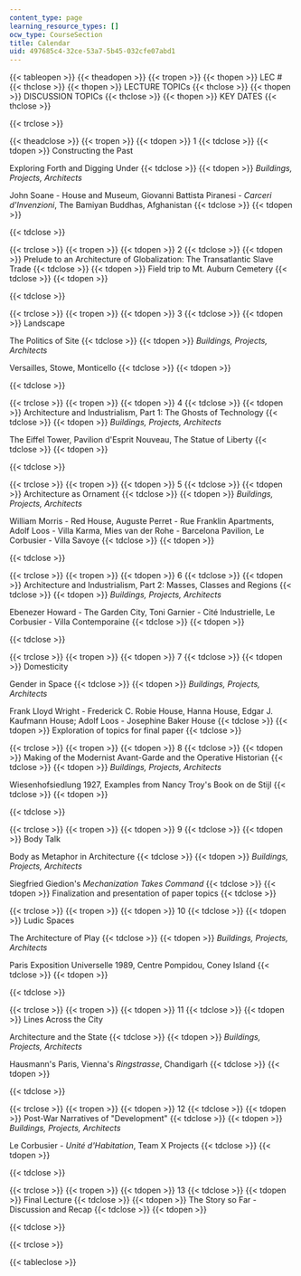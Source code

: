 ```yaml
---
content_type: page
learning_resource_types: []
ocw_type: CourseSection
title: Calendar
uid: 497685c4-32ce-53a7-5b45-032cfe07abd1
---
```


{{< tableopen >}}
{{< theadopen >}}
{{< tropen >}}
{{< thopen >}}
LEC #
{{< thclose >}}
{{< thopen >}}
LECTURE TOPICs
{{< thclose >}}
{{< thopen >}}
DISCUSSION TOPICs
{{< thclose >}}
{{< thopen >}}
KEY DATES
{{< thclose >}}

{{< trclose >}}

{{< theadclose >}}
{{< tropen >}}
{{< tdopen >}}
1
{{< tdclose >}}
{{< tdopen >}}
Constructing the Past  
  
Exploring Forth and Digging Under
{{< tdclose >}}
{{< tdopen >}}
_Buildings, Projects, Architects_  
  
John Soane - House and Museum, Giovanni Battista Piranesi - _Carceri d'Invenzioni_, The Bamiyan Buddhas, Afghanistan
{{< tdclose >}}
{{< tdopen >}}

{{< tdclose >}}

{{< trclose >}}
{{< tropen >}}
{{< tdopen >}}
2
{{< tdclose >}}
{{< tdopen >}}
Prelude to an Architecture of Globalization: The Transatlantic Slave Trade
{{< tdclose >}}
{{< tdopen >}}
Field trip to Mt. Auburn Cemetery
{{< tdclose >}}
{{< tdopen >}}

{{< tdclose >}}

{{< trclose >}}
{{< tropen >}}
{{< tdopen >}}
3
{{< tdclose >}}
{{< tdopen >}}
Landscape  
  
The Politics of Site
{{< tdclose >}}
{{< tdopen >}}
_Buildings, Projects, Architects_  
  
Versailles, Stowe, Monticello
{{< tdclose >}}
{{< tdopen >}}

{{< tdclose >}}

{{< trclose >}}
{{< tropen >}}
{{< tdopen >}}
4
{{< tdclose >}}
{{< tdopen >}}
Architecture and Industrialism, Part 1: The Ghosts of Technology
{{< tdclose >}}
{{< tdopen >}}
_Buildings, Projects, Architects_  
  
The Eiffel Tower, Pavilion d'Esprit Nouveau, The Statue of Liberty
{{< tdclose >}}
{{< tdopen >}}

{{< tdclose >}}

{{< trclose >}}
{{< tropen >}}
{{< tdopen >}}
5
{{< tdclose >}}
{{< tdopen >}}
Architecture as Ornament
{{< tdclose >}}
{{< tdopen >}}
_Buildings, Projects, Architects_  
  
William Morris - Red House, Auguste Perret - Rue Franklin Apartments, Adolf Loos - Villa Karma, Mies van der Rohe - Barcelona Pavilion, Le Corbusier - Villa Savoye
{{< tdclose >}}
{{< tdopen >}}

{{< tdclose >}}

{{< trclose >}}
{{< tropen >}}
{{< tdopen >}}
6
{{< tdclose >}}
{{< tdopen >}}
Architecture and Industrialism, Part 2: Masses, Classes and Regions
{{< tdclose >}}
{{< tdopen >}}
_Buildings, Projects, Architects_  
  
Ebenezer Howard - The Garden City, Toni Garnier - Cité Industrielle, Le Corbusier - Villa Contemporaine
{{< tdclose >}}
{{< tdopen >}}

{{< tdclose >}}

{{< trclose >}}
{{< tropen >}}
{{< tdopen >}}
7
{{< tdclose >}}
{{< tdopen >}}
Domesticity  
  
Gender in Space
{{< tdclose >}}
{{< tdopen >}}
_Buildings, Projects, Architects_  
  
Frank Lloyd Wright - Frederick C. Robie House, Hanna House, Edgar J. Kaufmann House; Adolf Loos - Josephine Baker House
{{< tdclose >}}
{{< tdopen >}}
Exploration of topics for final paper
{{< tdclose >}}

{{< trclose >}}
{{< tropen >}}
{{< tdopen >}}
8
{{< tdclose >}}
{{< tdopen >}}
Making of the Modernist Avant-Garde and the Operative Historian
{{< tdclose >}}
{{< tdopen >}}
_Buildings, Projects, Architects_  
  
Wiesenhofsiedlung 1927, Examples from Nancy Troy's Book on de Stijl
{{< tdclose >}}
{{< tdopen >}}

{{< tdclose >}}

{{< trclose >}}
{{< tropen >}}
{{< tdopen >}}
9
{{< tdclose >}}
{{< tdopen >}}
Body Talk  
  
Body as Metaphor in Architecture
{{< tdclose >}}
{{< tdopen >}}
_Buildings, Projects, Architects_  
  
Siegfried Giedion's _Mechanization Takes Command_
{{< tdclose >}}
{{< tdopen >}}
Finalization and presentation of paper topics
{{< tdclose >}}

{{< trclose >}}
{{< tropen >}}
{{< tdopen >}}
10
{{< tdclose >}}
{{< tdopen >}}
Ludic Spaces  
  
The Architecture of Play
{{< tdclose >}}
{{< tdopen >}}
_Buildings, Projects, Architects_  
  
Paris Exposition Universelle 1989, Centre Pompidou, Coney Island
{{< tdclose >}}
{{< tdopen >}}

{{< tdclose >}}

{{< trclose >}}
{{< tropen >}}
{{< tdopen >}}
11
{{< tdclose >}}
{{< tdopen >}}
Lines Across the City  
  
Architecture and the State
{{< tdclose >}}
{{< tdopen >}}
_Buildings, Projects, Architects_  
  
Hausmann's Paris, Vienna's _Ringstrasse_, Chandigarh
{{< tdclose >}}
{{< tdopen >}}

{{< tdclose >}}

{{< trclose >}}
{{< tropen >}}
{{< tdopen >}}
12
{{< tdclose >}}
{{< tdopen >}}
Post-War Narratives of "Development"
{{< tdclose >}}
{{< tdopen >}}
_Buildings, Projects, Architects_  
  
Le Corbusier - _Unité d'Habitation_, Team X Projects
{{< tdclose >}}
{{< tdopen >}}

{{< tdclose >}}

{{< trclose >}}
{{< tropen >}}
{{< tdopen >}}
13
{{< tdclose >}}
{{< tdopen >}}
Final Lecture
{{< tdclose >}}
{{< tdopen >}}
The Story so Far - Discussion and Recap
{{< tdclose >}}
{{< tdopen >}}

{{< tdclose >}}

{{< trclose >}}

{{< tableclose >}}
